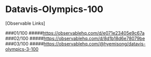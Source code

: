 # Datavis-Olympics-100

[Observable Links]

###01/100
#####https://observablehq.com/d/e071e23405e9c67a
###02/100
#####https://observablehq.com/d/8d1b18d6e78079be
###03/100
#####https://observablehq.com/@hyemisong/datavis-olympics-3-100